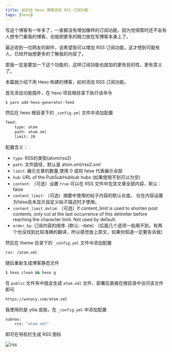```yaml
---
title: 如何给 Hexo 博客添加 RSS 订阅功能
tags: [hexo]
---
```


写这个博客有一年多了，一直都没有增加像样的订阅功能，因为觉得暂时还不会有人想专门看我的博客，也就把更多的精力放在写博客本身上了。
<!-- more --><!-- toc -->
最近收到一位网友的邮件，说希望我可以增加 RSS 订阅功能，这才想到可能有人，已经开始想更多的了解我的内容了。

那我一定是要加一下这个功能的，这样订阅功能也就加的更有目的性，更有意义了。

本篇就介绍下用 Hexo 构建的博客，如何添加 RSS 订阅功能。

首先添加功能插件，在 hexo 项目根目录下执行该命令

```bash
$ yarn add hexo-generator-feed
```

然后在 hexo 根目录下的 `_config.yml` 文件中添加配置

```bash
feed:
    type: atom
    path: atom.xml
    limit: 20
```

配置含义：
- `type`: RSS的类型(atom/rss2)
- `path`: 文件路径，默认是 atom.xml/rss2.xml
- `limit`: 展示文章的数量,使用 0 或则 false 代表展示全部
- `hub`: URL of the PubSubHubbub hubs (如果使用不到可以为空)
- `content`: （可选）设置 `true` 可以在 RSS 文件中包含文章全部内容，默认：false
- `content_limit`: （可选）摘要中使用的帖子内容的默认长度。 仅在内容设置为false且未显示自定义帖子描述时才使用。
- `content_limit_delim`: （可选）If content_limit is used to shorten post contents, only cut at the last occurrence of this delimiter before reaching the character limit. Not used by default.
- `order_by`: 订阅内容的顺序. (默认: -date)
（后面几个选项一般用不到，有两个也没找到比较准确的翻译，所以感觉放上原文，如果你知道一定要告诉我）

然后在 theme 目录下的 `_config.yml` 文件中添加配置

```bash
rss: /atom.xml
```

随后重新生成博客静态文件

```bash
$ hexo clean && hexo g
```

在 `public` 文件夹中就会生成 `atom.xml` 文件，部署后直接在根目录中访问该文件即可

```bash
https://wxnacy.com/atom.xml
```

我使用的是 yilia 皮肤，在 `_config.yml` 中添加配置

```bash
subnav:
    rss: "atom.xml"
```

即可在导航栏生成 RSS 图标

![rss](/images/rss.png)
